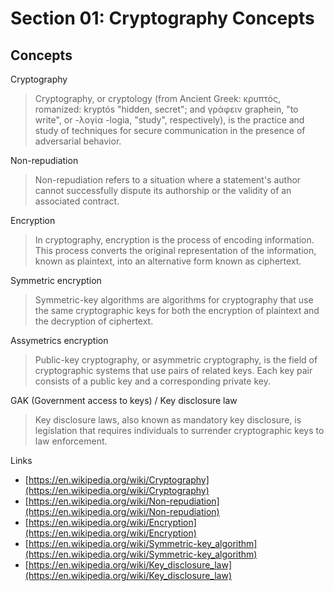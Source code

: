 # Section 01: Cryptography Concepts

## Concepts
Cryptography
> Cryptography, or cryptology (from Ancient Greek: κρυπτός, romanized: kryptós "hidden, secret"; and γράφειν graphein, "to write", or -λογία -logia, "study", respectively), is the practice and study of techniques for secure communication in the presence of adversarial behavior.

Non-repudiation
> Non-repudiation refers to a situation where a statement's author cannot successfully dispute its authorship or the validity of an associated contract.

Encryption
> In cryptography, encryption is the process of encoding information.
> This process converts the original representation of the information, known as plaintext, into an alternative form known as ciphertext.

Symmetric encryption
> Symmetric-key algorithms are algorithms for cryptography that use the same cryptographic keys for both the encryption of plaintext and the decryption of ciphertext.
 
Assymetrics encryption
> Public-key cryptography, or asymmetric cryptography, is the field of cryptographic systems that use pairs of related keys.
> Each key pair consists of a public key and a corresponding private key.

GAK (Government access to keys) / Key disclosure law
> Key disclosure laws, also known as mandatory key disclosure, is legislation that requires individuals to surrender cryptographic keys to law enforcement.

Links
- [https://en.wikipedia.org/wiki/Cryptography](https://en.wikipedia.org/wiki/Cryptography)
- [https://en.wikipedia.org/wiki/Non-repudiation](https://en.wikipedia.org/wiki/Non-repudiation)
- [https://en.wikipedia.org/wiki/Encryption](https://en.wikipedia.org/wiki/Encryption)
- [https://en.wikipedia.org/wiki/Symmetric-key_algorithm](https://en.wikipedia.org/wiki/Symmetric-key_algorithm)
- [https://en.wikipedia.org/wiki/Key_disclosure_law](https://en.wikipedia.org/wiki/Key_disclosure_law)
